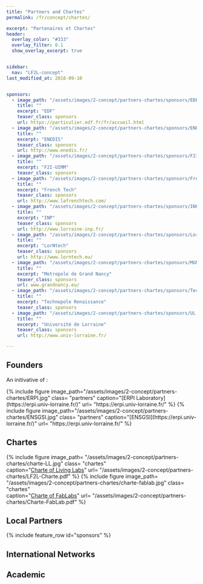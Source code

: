 ```yaml
---
title: "Partners and Chartes"
permalink: /fr/concept/chartes/

excerpt: "Partenaires et Chartes"
header:  
  overlay_color: "#333"
  overlay_filter: 0.1
  show_overlay_excerpt: true 


sidebar:
  nav: "LF2L-concept"
last_modified_at: 2018-09-10


sponsors:
  - image_path: "/assets/images/2-concept/partners-chartes/sponsors/EDF.jpg"    
    title: ""
    excerpt: "EDF"
    teaser_class: sponsors
    url: https://particulier.edf.fr/fr/accueil.html
  - image_path: "/assets/images/2-concept/partners-chartes/sponsors/ENEDIS.jpg"
    title: ""
    excerpt: "ENEDIS"
    teaser_class: sponsors
    url: http://www.enedis.fr/
  - image_path: "/assets/images/2-concept/partners-chartes/sponsors/F2I-UIMM.jpg"
    title: ""
    excerpt: "F2I-UIMM"  
    teaser_class: sponsors  
  - image_path: "/assets/images/2-concept/partners-chartes/sponsors/French-Tech.jpg"
    title: ""
    excerpt: "French Tech" 
    teaser_class: sponsors   
    url: http://www.lafrenchtech.com/
  - image_path: "/assets/images/2-concept/partners-chartes/sponsors/INP.jpg"
    title: ""
    excerpt: "INP"  
    teaser_class: sponsors  
    url: http://www.lorraine-inp.fr/  
  - image_path: "/assets/images/2-concept/partners-chartes/sponsors/LorNtech.jpg"
    title: ""
    excerpt: "LorNtech"  
    teaser_class: sponsors
    url: http://www.lorntech.eu/  
  - image_path: "/assets/images/2-concept/partners-chartes/sponsors/MGN.jpg"
    title: ""
    excerpt: "Metropole de Grand Nancy"  
    teaser_class: sponsors  
    url: www.grandnancy.eu/
  - image_path: "/assets/images/2-concept/partners-chartes/sponsors/Technopole-Renaissance.jpg"
    title: ""
    excerpt: "Technopole Renaissance"  
    teaser_class: sponsors  
  - image_path: "/assets/images/2-concept/partners-chartes/sponsors/UL.jpg"
    title: ""
    excerpt: "Université de Lorraine"  
    teaser_class: sponsors
    url: http://www.univ-lorraine.fr/  

---
```


## Founders

An initivative of :

<div class="flex-center">
{% include figure 
  image_path="/assets/images/2-concept/partners-chartes/ERPI.jpg" 
  class= "partners"  
  caption="[ERPI Laboratory](https://erpi.univ-lorraine.fr/)" 
  url= "https://erpi.univ-lorraine.fr/"
  %}
{% include figure 
  image_path="/assets/images/2-concept/partners-chartes/ENSGSI.jpg" 
  class= "partners"    
  caption="[ENSGSI](https://erpi.univ-lorraine.fr/)" 
  url= "https://erpi.univ-lorraine.fr/"
  %}
</div>

## Chartes


<div class="flex-center">

{% include figure 
  image_path= "/assets/images/2-concept/partners-chartes/charte-LL.jpg"
  class= "chartes"  
  caption="[Charte of Living Labs](/assets/images/2-concept/partners-chartes/LF2L-Charte.pdf)" 
  url= "/assets/images/2-concept/partners-chartes/LF2L-Charte.pdf"
  %}
{% include figure 
  image_path= "/assets/images/2-concept/partners-chartes/charte-fablab.jpg" 
  class= "chartes"    
  caption="[Charte of FabLabs](/assets/images/2-concept/partners-chartes/Charte-FabLab.pdf)" 
  url= "/assets/images/2-concept/partners-chartes/Charte-FabLab.pdf"
  %}
</div>

## Local Partners

 {% include feature_row id="sponsors" %} 


## International Networks


## Academic 
